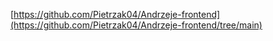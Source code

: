 [https://github.com/Pietrzak04/Andrzeje-frontend](https://github.com/Pietrzak04/Andrzeje-frontend/tree/main)
